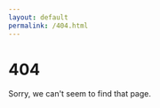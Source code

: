 ```yaml
---
layout: default
permalink: /404.html
---
```


<h1 class='mb1'>404</h1>

Sorry, we can't seem to find that page.
